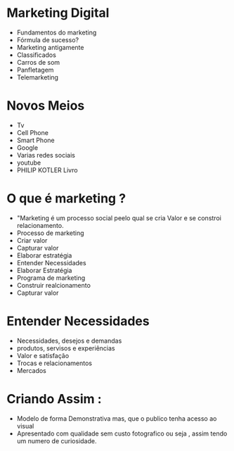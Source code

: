 # Marketing Digital

- Fundamentos do marketing
- Fórmula de sucesso?
- Marketing antigamente
- Classificados
- Carros de som
- Panfletagem
- Telemarketing

# Novos Meios

- Tv
- Cell Phone
- Smart Phone
- Google
- Varias redes sociais
- youtube
- PHILIP KOTLER Livro

# O que é marketing ?

- "Marketing é um processo social peelo qual se cria Valor e se constroi relacionamento.
- Processo de marketing
- Criar valor
- Capturar valor
- Elaborar estratégia
- Entender Necessidades
- Elaborar Estratégia
- Programa de marketing
- Construir realcionamento
- Capturar valor

# Entender Necessidades

- Necessidades, desejos e demandas
- produtos, servisos e experiências
- Valor e satisfação
- Trocas e relacionamentos
- Mercados

# Criando Assim :

- Modelo de forma Demonstrativa mas, que o publico tenha acesso ao visual
- Apresentado com qualidade sem custo fotografico ou seja , assim tendo um numero de curiosidade.
